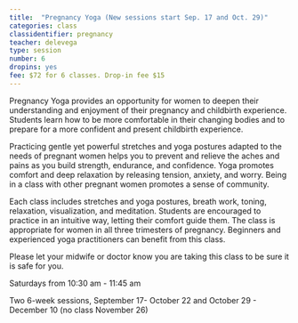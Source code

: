 ```yaml
---
title:  "Pregnancy Yoga (New sessions start Sep. 17 and Oct. 29)"
categories: class
classidentifier: pregnancy
teacher: delevega
type: session
number: 6
dropins: yes
fee: $72 for 6 classes. Drop-in fee $15
---
```

Pregnancy Yoga provides an opportunity for women to deepen their understanding and enjoyment of their pregnancy and childbirth experience. Students learn how to be more comfortable in their changing bodies and to prepare for a more confident and present childbirth experience.

Practicing gentle yet powerful stretches and yoga postures adapted to the needs of pregnant women helps you to prevent and relieve the aches and pains as you build strength, endurance, and confidence. Yoga promotes comfort and deep relaxation by releasing tension, anxiety, and worry. Being in a class with other pregnant women promotes a sense of community.

Each class includes stretches and yoga postures, breath work, toning, relaxation, visualization, and meditation. Students are encouraged to practice in an intuitive way, letting their comfort guide them. The class is appropriate for women in all three trimesters of pregnancy. Beginners and experienced yoga practitioners can benefit from this class.

Please let your midwife or doctor know you are taking this class to be sure it is safe for you.

Saturdays from 10:30 am - 11:45 am

Two 6-week sessions, September 17- October 22 and October 29 - December 10 (no class November 26)
